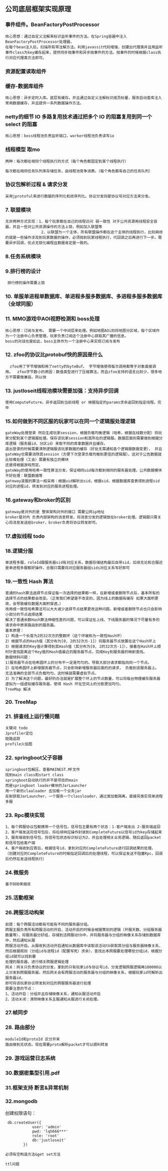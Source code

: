 ## 公司底层框架实现原理


### 事件组件。BeanFactoryPostProcessor
    核心思想：通过自定义注解来标识监听事件的方法。在Spring容器中注入BeanFactoryPostProcessor处理器，
    在每个bean注入后，扫描所有带注解方法。利用javassit代码增强，创建出代理类并且用监听事件class为key缓存起来，提供同步抛事件和异步抛事件的方法。抛事件的时候根据class执行对应代理类方法即可。
### 资源配置读取组件

### 缓存-数据库组件
    核心思想：异步定时入库。底层有缓存。并且通过自定义注解标识成员标量，服务启动查库注入常用数据缓存，并且提供一系列数据操作方法。
    
### netty的细节 IO 多路复用技术通过把多个 IO 的阻塞复用到同一个 select 的阻塞
    核心思想：boss线程池负责监听端口，worker线程池负责读写io
    
### 线程模型   取mo
    两种：每次都在相同个线程执行的方式（每个角色都固定到某个线程执行）
         每次都在相同任务队列来存储任务，由线程池竞争消费。（每个角色都有自己的任务队列）

### 协议包解析过程 & 请求分发
    采用jprotoful来进行数据的序列化和烦序列化。协议分发则是协议号对应方法来分发。

### 7. 联盟模块
    无非两种方式实现：1、每个玩家都在自己的线程访问 弱一致性 对于公共资源用线程安全容器，并且一些对公共资源操作的方法上锁，例如加入联盟等
                    2、以联盟为一个主体，所有联盟操作都在这个主体的线程执行，比较麻烦的就是一些操作涉及到玩家数据的操作，必须抛到玩家线程执行，代回调之后再进行下一步。需要异步回调，优点无锁化编程且数据肯定是一致的。

### 8.任务系统模块

### 9.排行榜的设计
     排行榜的操作需要上锁
     
### 10. 单服单进程单数据库、单进程多服多数据库、多进程多服多数据库（全球同服）

### 11. MMO游戏中AOI视野检测和 boss处理
    核心思想：订阅与发布。 需要一个中间层来处理。例如地图AOi则将地图分区域，每个区域作为一个注册中心负责管理，玩家负责订阅这个注册中心获取其广播的信息。
    boss的对战也是如此，boss主体作为一个注册中心来实现订阅与发布
    
### 12. zfoo的协议比protobuf快的原因是什么
      zfoo用了字节增强和用了netty的byteBuf。 字节增强使得每次调用都等于对象直接调用。  zfoo字节数小的原因：数值类型进行了压缩算法。而且zfoo支持的语言比较少，很多地方不需要做兼容。所以快

### 13. justloseit线程池模块需要加强：支持异步回调
    使用ComputeFuture，异步返回到当前线程 or 根据指定的params求余返回到指定线程。完毕
    
### 15.如何做到不同区服的玩家可以在同一个逻辑服处理逻辑
    gateWay处理登录 然后生成玩家session，根据负载均衡逻辑（哈希，根据在线数分配）将玩家分配到某个逻辑服处理。保存该玩家session和其所在的逻辑服。数据层面则需要做到根据分库逻辑（服务器id，分区id）来取不同的库拿数据并且缓存。
    退出登录的时候需要清除逻辑服该玩家数据的缓存（好处无需通知各个逻辑服数据变更）， 并且gateWay也需要消除其session（方便下次登录负载均衡到更佳的逻辑服）。这对于公告数据就比较难处理（工会）需要有独立的模块
    还是得根据游戏而定。
    gateWay的使用哈希一致性算法分发，保证相同uid每次都到相同的服务器处理。公共数据模块不好处理：联盟数据等
    gateway滚服的算法一般采用：根据uid解析出sid，根据sid，根据数据库查表得到进程sid对应的进程id，转发到对应的服务进程处理。
    
### 16.gateway和broker的区别
    gateway是对外的是 整体架构对外的接口 需要公网ip地址
    broker是对内 负责内部架构的消息转发，将消息分发的逻辑放在broker处理。逻辑服只需关心将消息发送给broker，broker负责将协议转发即可。
    
### 17.虚拟线程 todo

### 18.逻辑分服
    单进程多服，roleId跟服务器sid有对应关系，数据存储结构最后自带sid，后续无论和合服还是单进程多服都好操作，合服只需要将对应服务器组sids对应关系写好即可
    
### 19.一致性 Hash 算法
    普通的hash算法选择节点保证每一次选择的结果都一样，在新增或者删除节点后，基本所有的选择节点的结果都会改变。（正常我们希望是不改变的，因为线上的数据有缓存 如果大面积更改，会导致缓存数据大面积穿透。） 
    改用成一致性哈希算法可以大大减少选择节点结果更改这种问题。新增或者删除节点也只会影响小部分的节点选择结果
    解决了普通余数Hash算法伸缩性差的问题，可以保证在上线、下线服务器的情况下尽量有多的请求命中原来路由到的服务器。
    基本原理：
    1）构造一个长度为2的32次方的整数环（这个环被称为一致性Hash环）
    2）根据节点的Hash值（其分布为[0, 2的32次方-1]）将服务器节点放置在这个Hash环上
    3）根据请求的Key值计算得到其Hash值（其分布为[0, 2的32次方-1]），接着在Hash环上顺时针查找距离这个Key值的Hash值最近的服务器节点，完成Key到服务器的映射查找。
    数据倾斜问题：
    1)服务器节点在哈希圆环上的分布不一定是均匀的。导致大部分请求都指向同一个节点。
    2）在哈希圆环上新增服务器节点，只会影响新增服务器后面的的请求， 负载到该服务器上。 无法准确的全部节点负载均匀，这时候就需要虚拟节点。
    3）为了解决这个问题，最好的办法就是扩展整个环上的节点数量，可以将每台物理缓存服务器虚拟为一组虚拟缓存服务器，使得 Hash 环在空间上的分割更加均匀。
    TreeMap 解决
### 20. TreeMap
    
### 21. 排查线上运行慢问题
    关键词 todo
    Jprofiler定位
    链路追踪
    profile火焰图
    
### 22. springboot父子容器
    springboot包解压，查看MAINEST.MF文件
    找到main class和start class
    springboot启动执行的并不是项目的main
    而是springboot loader模块的JarLauncher
    用一个新的claaloader 去加载一个业务jar
    反射获取JarLauncher，一个服务一个classloader，通过类加载隔离，直接另类实现单进程多服
    
### 23. Rpc模块实现
    1、每个跨服协议包都携带一个信号包，信号包主要有两个状态：1-客户端发出 2-服务端返回
    2、客户端发送完信号包后，将后续响应操作封装到CompleteFuture以信号id为key存储起来
    3、服务端收到信号包，将信号包状态标识标记为2，并且处理相关业务逻辑，随后返回packet和信号包给客户端
    4、客户端收到应答后，根据信号id，拿到对应的CompleteFuture进行回调结果的处理。
    （创建对应的CompleteFuture的时候指定回调后的处理线程，可以保证发送不阻塞Rpc，回调后仍然在发送线程执行）    
    
### 24.微服务
    基于DDD来细说
    
### 25.活動框架

### 26.跨服活动构架
    前提：每个跨服活动都有可能有不同的服务器分组。
    跨服主服负责所有跨服活动的开启，活动开启的时候会根据策划的逻辑（开服天数、分组服务器数量等），将服务器分好组，存储到活跨服动tb中，并将服务器与分组的映像关系存储到数据库中，然后通知从服
    跨服活动开启。从服收到活动开启通知从数据库中读取该活动tb获取其分组与服务器映像关系，然后根据规则（分组id与进程id（配置写死）求余），查找出本跨服要处理哪些分组id，根据分组id就可以找到要
    处理的服务器，进行相关跨服逻辑处理
    网关：网关只负责协议的分发，拿到的只有玩家id与协议号id，分发逻辑跨服逻辑再100000以上分发到跨服服务器，然后网关会有跨服活动的服务器与分组的映像关系，根据玩家id可解析出服务器id，
    即可将该玩家协议转发到对应的跨服服务器进行处理
    需要注意的节点：
    1、活动开启：分组并且存储映像关系，通知从服活动开启
    2、活动关闭：清除映像关系主服通知从服进行关闭处理。

### 27.帧同步

### 28. 路由部分 
    moduleId和protoId 区分开来
    路由做到无状态。现在需要proto解析packet才可以顺利转发
    
### 29. 游戏运营日志系统

### 30.数据密集型引用.pdf

### 31.框架支持 断言&异常机制 

### 32.mongodb
  创建权限语句：
```
 db.createUser({
        	user: 'admin'
        	pwd: 'lqh666***'
        	role: 'root'
        	db:'justloseit'
        })
```
    必须有空构造方法&get set方法
    
    ttl问题
    